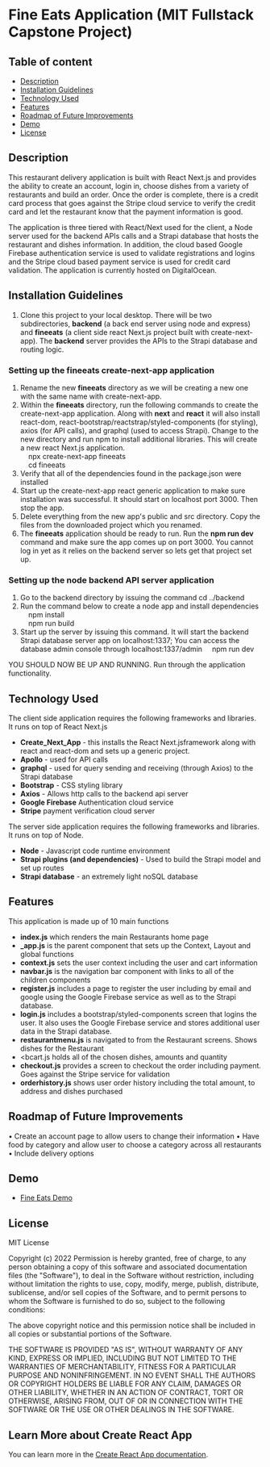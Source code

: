 # Fine Eats Application (MIT Fullstack Capstone Project)

## Table of content

- [Description](#description)
- [Installation Guidelines](#installation-guidelines)
- [Technology Used](#technology-used)
- [Features](#features)
- [Roadmap of Future Improvements](#roadmap-of-future-improvements)
- [Demo](#demo)
- [License](#license)

## Description
This restaurant delivery application is built with React Next.js and provides the ability to create an account, login in, choose dishes from a variety of restaurants and build an order.  Once the order is complete,  there is a credit card process that goes against the Stripe cloud service to verify the credit card and let the restaurant know that the payment information is good.

The application is three tiered with React/Next used for the client,  a Node server used for the backend APIs calls and a Strapi database that hosts the restaurant and dishes information.   In addition,  the cloud based Google Firebase authentication service is used to validate registrations and logins and the Stripe cloud based payment service is used for credit card validation.   The application is currently hosted on DigitalOcean.

## Installation Guidelines 
1. Clone this project to your local desktop.   There will be two subdirectories, <b>backend</b> (a back end server using node and express) and <b>fineeats</b> (a client side react Next.js project built with create-next-app).  The <b>backend</b> server provides the APIs to the Strapi database and routing logic.   

### Setting up the fineeats create-next-app application
1. Rename the new <b>fineeats</b> directory as we will be creating a new one with the same name with create-next-app.
2. Within the <b>fineeats</b> directory, run the following commands to create the create-next-app application.  Along with <b>next</b> and <b>react</b> it will also install react-dom, react-bootstrap/reactstrap/styled-components (for styling), axios (for API calls),  and graphql (used to access Strapi).  Change to the new directory and run npm to install additional libraries.   This will create a new react Next.js application.   
&nbsp;&nbsp;&nbsp;   npx create-next-app fineeats  
&nbsp;&nbsp;&nbsp;   cd fineeats 
3. Verify that all of the dependencies found in the package.json were installed
4. Start up the create-next-app react generic application to make sure installation was successful.  It should start on localhost port 3000.  Then stop the app.
4. Delete everything from the new app's public and src directory.   Copy the files from the downloaded project which you renamed.
6. The <b>fineeats</b> application should be ready to run.  Run the <b>npm run dev</b> command and make sure the app comes up on port 3000.  You cannot log in yet as it relies on the backend server so lets get that project set up.   

### Setting up the node backend API server application
1. Go to the backend directory by issuing the command cd ../backend
2. Run the command below to create a node app and install dependencies  
&nbsp;&nbsp;&nbsp;   npm install  
&nbsp;&nbsp;&nbsp;   npm run build
3. Start up the server by issuing this command.  It will start the backend Strapi database server app on localhost:1337;  You can access the database admin console through localhost:1337/admin 
&nbsp;&nbsp;&nbsp;   npm run dev

YOU SHOULD NOW BE UP AND RUNNING.  Run through the application functionality.  

## Technology Used
The client side application requires the following frameworks and libraries.   It runs on top of React Next.js
 - <b>Create_Next_App</b> - this installs the React Next.jsframework along with react and react-dom and sets up a generic project.
 - <b>Apollo</b> - used for API calls
 - <b>graphql</b> - used for query sending and receiving (through Axios) to the Strapi database
 - <b>Bootstrap</b> - CSS styling library    
 - <b>Axios</b> - Allows http calls to the backend api server
 - <b>Google Firebase</b> Authentication cloud service
 - <b>Stripe</b> payment verification cloud server
    
The server side application requires the following frameworks and libraries.   It runs on top of Node.
 - <b>Node</b> - Javascript code runtime environment 
 - <b>Strapi plugins (and dependencies)</b> - Used to build the Strapi model and set up routes
 - <b>Strapi database</b> - an extremely light noSQL database
## Features
This application is made up of 10 main functions
  - <b>index.js</b> which renders the main Restaurants home page
  - <b>_app.js</b> is the parent component that sets up the Context, Layout and global functions
  - <b>context.js</b> sets the user context including the user and cart information
  - <b>navbar.js</b> is the navigation bar component with links to all of the children components
  - <b>register.js</b> includes a page to register the user including by email and google using the Google Firebase service as well as to the Strapi database.
  - <b>login.js</b> includes a bootstrap/styled-components screen that logins the user.   It also uses the Google Firebase service and stores additional user data in the Strapi database.
  - <b>restaurantmenu.js</b> is navigated to from the Restaurant screens.  Shows dishes for the Restaurant
  - <bcart.js</b> holds all of the chosen dishes, amounts and quantity
  - <b>checkout.js</b> provides a screen to checkout the order including payment.   Goes against the Stripe service for validation
  - <b>orderhistory.js</b> shows user order history including the total amount, to address and dishes purchased
 
## Roadmap of Future Improvements
•	Create an account page to allow users to change their information
•	Have food by category and allow user to choose a category across all restaurants
•	Include delivery options

## Demo
* [Fine Eats Demo](http://164.92.99.205/)

## License

MIT License

Copyright (c) 2022
Permission is hereby granted, free of charge, to any person obtaining a copy of this software and associated documentation files (the "Software"), to deal in the Software without restriction, including without limitation the rights to use, copy, modify, merge, publish, distribute, sublicense, and/or sell copies of the Software, and to permit persons to whom the Software is furnished to do so, subject to the following conditions:

The above copyright notice and this permission notice shall be included in all copies or substantial portions of the Software.

THE SOFTWARE IS PROVIDED "AS IS", WITHOUT WARRANTY OF ANY KIND, EXPRESS OR IMPLIED, INCLUDING BUT NOT LIMITED TO THE WARRANTIES OF MERCHANTABILITY, FITNESS FOR A PARTICULAR PURPOSE AND NONINFRINGEMENT. IN NO EVENT SHALL THE AUTHORS OR COPYRIGHT HOLDERS BE LIABLE FOR ANY CLAIM, DAMAGES OR OTHER LIABILITY, WHETHER IN AN ACTION OF CONTRACT, TORT OR OTHERWISE, ARISING FROM, OUT OF OR IN CONNECTION WITH THE SOFTWARE OR THE USE OR OTHER DEALINGS IN THE SOFTWARE.

## Learn More about Create React App

You can learn more in the [Create React App documentation](https://facebook.github.io/create-react-app/docs/getting-started).


